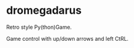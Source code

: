 # dromegadarus  
Retro style Py(thon)Game.  
  
Game control with up/down arrows and left CtRL.


  

